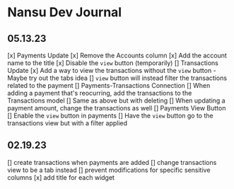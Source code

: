 # Nansu Dev Journal

## 05.13.23
[x] Payments Update
    [x] Remove the Accounts column
    [x] Add the account name to the title
    [x] Disable the `view` button (temporarily)
[] Transactions Update
    [x] Add a way to view the transactions without the `view` button
        - Maybe try out the tabs idea
    [] `view` button will instead filter the transactions related to the payment
[] Payments-Transactions Connection
    [] When adding a payment that's reocurring, add the transactions to the Transactions model
    [] Same as above but with deleting
    [] When updating a payment amount, change the transactions as well
[] Payments View Button
    [] Enable the `view` button in payments
    [] Have the `view` button go to the transactions view but with a filter applied

## 02.19.23
[] create transactions when payments are added
[] change transactions view to be a tab instead
[] prevent modifications for specific sensitive columns
[x] add title for each widget